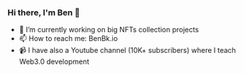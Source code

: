 ### Hi there, I'm Ben 👋

- 🔭 I’m currently working on big NFTs collection projects
- 📫 How to reach me: BenBk.io
- :video_camera: I have also a Youtube channel (10K+ subscribers) where I teach Web3.0 development

